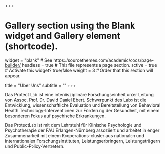 +++
# Gallery section using the Blank widget and Gallery element (shortcode).
widget = "blank"  # See https://sourcethemes.com/academic/docs/page-builder/
headless = true  # This file represents a page section.
active = true  # Activate this widget? true/false
weight = 3  # Order that this section will appear.

title = "Über Uns"
subtitle = ""
+++

Das Protect Lab ist eine interdisziplinäre Forschungseinheit unter Leitung von Assoc. Prof. Dr. David Daniel Ebert. Schwerpunkt des Labs ist die Entwicklung, wissenschaftliche Evaluation und Bereitstellung von Behavioral Health Technology-Interventionen zur Förderung der Gesundheit, mit einem besonderen Fokus auf psychische Erkrankungen. 

Das ProtectLab ist mit dem Lehrstuhl für Klinische Psychologie und Psychotherapie der FAU Erlangen-Nürnberg assoziiert und arbeitet in enger Zusammenarbeit mit einem Kooperations-cluster aus nationalen und internationalen Forschungsinstituten, Leistungserbringern, Leistungsträgern und Public-Policy-Vertretern.






